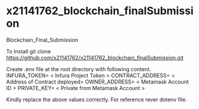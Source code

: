 # x21141762_blockchain_finalSubmission
Blockchain_Final_Submission

To Install
git clone https://github.com/x21141762/x21141762_blockchain_finalSubmission.git

Create .env file at the root directory with following content.
INFURA_TOKEN= < Infura Project Token >
CONTRACT_ADDRESS= < Address of Contract deployed>
OWNER_ADDRESS= < Metamask Account ID >
PRIVATE_KEY= < Private from Metamask Account >

Kindly replace the above values correctly. For reference rever dotenv file.
